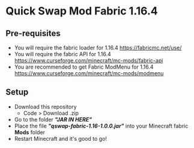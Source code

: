 # Quick Swap Mod Fabric 1.16.4

## Pre-requisites

* You will require the fabric loader for 1.16.4 https://fabricmc.net/use/
* You will require the fabric API for 1.16.4 https://www.curseforge.com/minecraft/mc-mods/fabric-api
* You are recommended to get Fabric ModMenu for 1.16.4 https://www.curseforge.com/minecraft/mc-mods/modmenu

## Setup

* Download this repository
    * Code > Download .zip
* Go to the folder ***"JAR IN HERE"***
* Place the file ***"qswap-fabric-1.16-1.0.0.jar"*** into your Minecraft fabric **Mods** folder
* Restart Minecraft and it's good to go!
